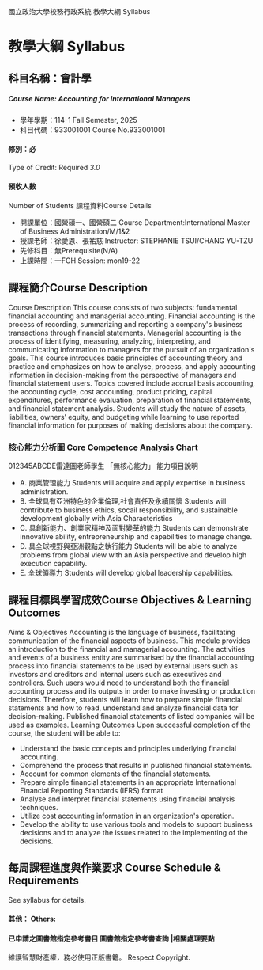 國立政治大學校務行政系統 教學大綱 Syllabus
# 教學大綱 Syllabus
##  科目名稱：會計學 
#####  Course Name: Accounting for International Managers
  * 學年學期：114-1 Fall Semester, 2025 
  * 科目代碼：933001001 Course No.933001001
#### 修別：必
Type of Credit: Required 
_3.0_
#### 預收人數
Number of Students
課程資料Course Details
  * 開課單位：國營碩一、國營碩二 Course Department:International Master of Business Administration/M/1&2 
  * 授課老師：徐愛恩、張祐慈 Instructor: STEPHANIE TSUI/CHANG YU-TZU 
  * 先修科目：無Prerequisite(N/A)
  * 上課時間：一FGH Session: mon19-22
##  課程簡介Course Description
Course Description
This course consists of two subjects: fundamental financial accounting and managerial accounting. Financial accounting is the process of recording, summarizing and reporting a company's business transactions through financial statements. Managerial accounting is the process of identifying, measuring, analyzing, interpreting, and communicating information to managers for the pursuit of an organization's goals. This course introduces basic principles of accounting theory and practice and emphasizes on how to analyse, process, and apply accounting information in decision-making from the perspective of managers and financial statement users. Topics covered include accrual basis accounting, the accounting cycle, cost accounting, product pricing, capital expenditures, performance evaluation, preparation of financial statements, and financial statement analysis. Students will study the nature of assets, liabilities, owners’ equity, and budgeting while learning to use reported financial information for purposes of making decisions about the company. 
###  核心能力分析圖 Core Competence Analysis Chart
012345ABCDE雷達圖老師學生
「無核心能力」 
能力項目說明
  * A. 商業管理能力 Students will acquire and apply expertise in business administration.
  * B. 全球具有亞洲特色的企業倫理,社會責任及永續關懷 Students will contribute to business ethics, socail responsibility, and sustainable development globally with Asia Characteristics
  * C. 具創新能力、創業家精神及面對變革的能力 Students can demonstrate innovative ability, entrepreneurship and capabilities to manage change.
  * D. 具全球視野與亞洲觀點之執行能力 Students will be able to analyze problems from global view with an Asia perspective and develop high execution capability.
  * E. 全球領導力 Students will develop global leadership capabilities.
##  課程目標與學習成效Course Objectives & Learning Outcomes 
Aims & Objectives
Accounting is the language of business, facilitating communication of the financial aspects of business. This module provides an introduction to the financial and managerial accounting. The activities and events of a business entity are summarised by the financial accounting process into financial statements to be used by external users such as investors and creditors and internal users such as executives and controllers. Such users would need to understand both the financial accounting process and its outputs in order to make investing or production decisions. Therefore, students will learn how to prepare simple financial statements and how to read, understand and analyze financial data for decision-making. Published financial statements of listed companies will be used as examples. 
Learning Outcomes
Upon successful completion of the course, the student will be able to:
  * Understand the basic concepts and principles underlying financial accounting.
  * Comprehend the process that results in published financial statements.
  * Account for common elements of the financial statements.
  * Prepare simple financial statements in an appropriate International Financial Reporting Standards (IFRS) format
  * Analyse and interpret financial statements using financial analysis techniques.
  * Utilize cost accounting information in an organization's operation.
  * Develop the ability to use various tools and models to support business decisions and to analyze the issues related to the implementing of the decisions.
##  每周課程進度與作業要求 Course Schedule & Requirements
See syllabus for details.
####  其他： Others:
####  已申請之圖書館指定參考書目  圖書館指定參考書查詢 |相關處理要點
維護智慧財產權，務必使用正版書籍。 Respect Copyright.